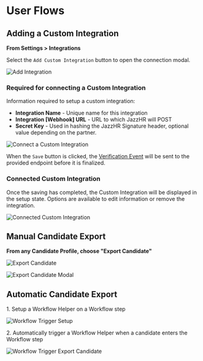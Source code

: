 # User Flows

## Adding a Custom Integration

**From Settings > Integrations**

Select the `Add Custom Integration` button to open the connection modal.

![Add Integration](images/webhook/add_integration.png)

### Required for connecting a Custom Integration

Information required to setup a custom integration:

* **Integration Name** - Unique name for this integration
* **Integration [Webhook] URL** - URL to which JazzHR will POST
* **Secret Key** - Used in hashing the JazzHR Signature header, optional value depending on the partner.

![Connect a Custom Integration](images/webhook/connect_integration.png)

When the `Save` button is clicked, the [Verification Event](#verification-event) will be sent to the provided endpoint before it is finalized.

### Connected Custom Integration

Once the saving has completed, the Custom Integration will be displayed in the setup state. Options are available to edit information or remove the integration.

![Connected Custom Integration](images/webhook/connect_integration_saved.png)

## Manual Candidate Export

**From any Candidate Profile, choose "Export Candidate"**

![Export Candidate](images/webhook/export_candidate.png)

![Export Candidate Modal](images/webhook/export_candidate_modal.png)

## Automatic Candidate Export

1\. Setup a Workflow Helper on a Workflow step

![Workflow Trigger Setup](images/webhook/workflow_trigger_setup.png)

2\. Automatically trigger a Workflow Helper when a candidate enters the Workflow step

![Workflow Trigger Export Candidate](images/webhook/workflow_trigger_export_candidate.png)
